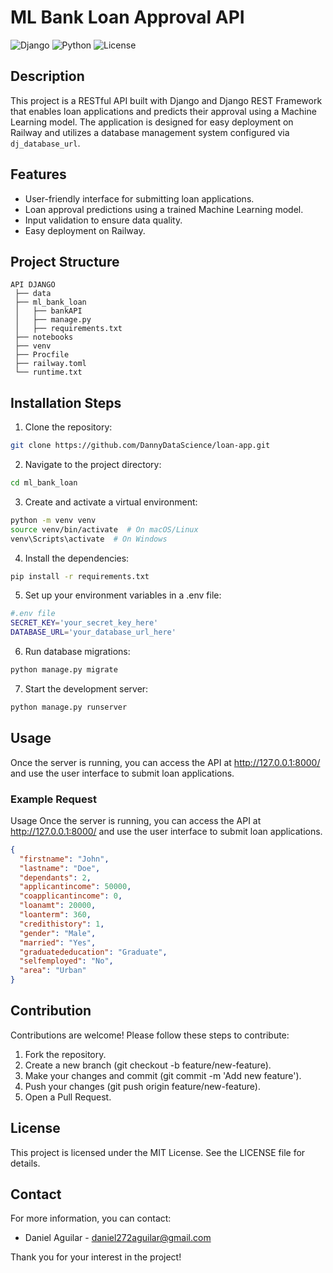 # ML Bank Loan Approval API

![Django](https://img.shields.io/badge/Django-5.1.1-brightgreen)
![Python](https://img.shields.io/badge/Python-3.8+-blue)
![License](https://img.shields.io/badge/License-MIT-yellow)

## Description

This project is a RESTful API built with Django and Django REST Framework that enables loan applications and predicts their approval using a Machine Learning model. The application is designed for easy deployment on Railway and utilizes a database management system configured via `dj_database_url`.

## Features

- User-friendly interface for submitting loan applications.
- Loan approval predictions using a trained Machine Learning model.
- Input validation to ensure data quality.
- Easy deployment on Railway.

## Project Structure

```plaintext
API DJANGO
 ├── data
 ├── ml_bank_loan
 │   ├── bankAPI
 │   ├── manage.py
 │   ├── requirements.txt
 ├── notebooks
 ├── venv
 ├── Procfile
 ├── railway.toml
 └── runtime.txt
```

## Installation Steps

1. Clone the repository:

```bash
git clone https://github.com/DannyDataScience/loan-app.git
```
2. Navigate to the project directory:

```bash
cd ml_bank_loan
```
3. Create and activate a virtual environment:

```bash
python -m venv venv
source venv/bin/activate  # On macOS/Linux
venv\Scripts\activate  # On Windows
```
4. Install the dependencies:

```bash
pip install -r requirements.txt
```
5. Set up your environment variables in a .env file:

```bash
#.env file
SECRET_KEY='your_secret_key_here'
DATABASE_URL='your_database_url_here'
```
6. Run database migrations:

```bash
python manage.py migrate
```
7. Start the development server:

```bash
python manage.py runserver
```

## Usage
Once the server is running, you can access the API at http://127.0.0.1:8000/ and use the user interface to submit loan applications.

### Example Request

Usage
Once the server is running, you can access the API at http://127.0.0.1:8000/ and use the user interface to submit loan applications.

```json
{
  "firstname": "John",
  "lastname": "Doe",
  "dependants": 2,
  "applicantincome": 50000,
  "coapplicantincome": 0,
  "loanamt": 20000,
  "loanterm": 360,
  "credithistory": 1,
  "gender": "Male",
  "married": "Yes",
  "graduatededucation": "Graduate",
  "selfemployed": "No",
  "area": "Urban"
}
```

## Contribution
Contributions are welcome! Please follow these steps to contribute:

1. Fork the repository.
2. Create a new branch (git checkout -b feature/new-feature).
3. Make your changes and commit (git commit -m 'Add new feature').
4. Push your changes (git push origin feature/new-feature).
5. Open a Pull Request.

## License
This project is licensed under the MIT License. See the LICENSE file for details.

## Contact
For more information, you can contact:

- Daniel Aguilar - daniel272aguilar@gmail.com

Thank you for your interest in the project!